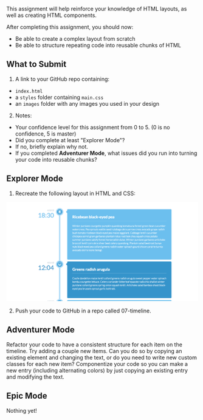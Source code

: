 This assignment will help reinforce your knowledge of HTML layouts, as well as creating HTML components.

After completing this assignment, you should now:
* Be able to create a complex layout from scratch
* Be able to structure repeating code into reusable chunks of HTML

## What to Submit
1. A link to your GitHub repo containing:
  * `index.html`
  * a `styles` folder containing `main.css`
  * an `images` folder with any images you used in your design
2. Notes:
  * Your confidence level for this assignment from 0 to 5. (0 is no confidence, 5 is master)
  * Did you complete at least "Explorer Mode"?
  * If no, briefly explain why not.
  * If you completed **Adventurer Mode**, what issues did you run into turning your code into reusable chunks?

## Explorer Mode

1. Recreate the following layout in HTML and CSS:

  ![](https://raw.githubusercontent.com/TIY-LR-FEE/assignments/master/07-timeline/timeline.png)

2. Push your code to GitHub in a repo called 07-timeline.

## Adventurer Mode

Refactor your code to have a consistent structure for each item on the timeline. Try adding a couple new items. Can you do so by copying an existing element and changing the text, or do you need to write new custom classes for each new item? Componentize your code so you can make a new entry (including alternating colors) by just copying an existing entry and modifying the text.

## Epic Mode

Nothing yet!
